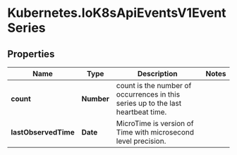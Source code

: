 # Kubernetes.IoK8sApiEventsV1EventSeries

## Properties

Name | Type | Description | Notes
------------ | ------------- | ------------- | -------------
**count** | **Number** | count is the number of occurrences in this series up to the last heartbeat time. | 
**lastObservedTime** | **Date** | MicroTime is version of Time with microsecond level precision. | 


